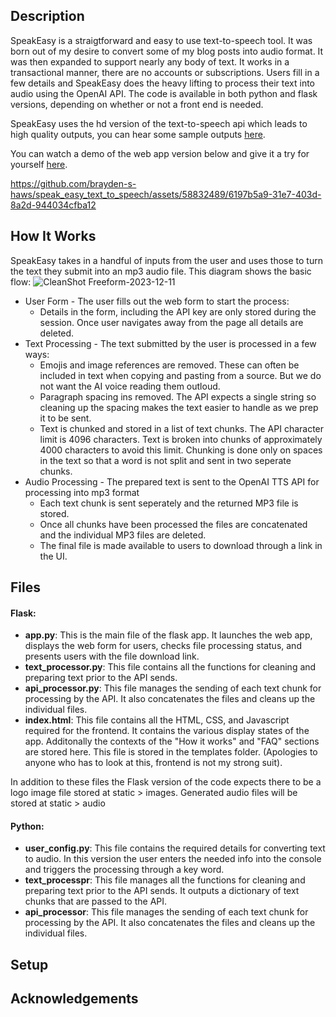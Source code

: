 ## Description
SpeakEasy is a straigtforward and easy to use text-to-speech tool. It was born out of my desire to convert some of my blog posts into audio format. It was then expanded to support nearly any body of text. It works in a transactional manner, there are no accounts or subscriptions. Users fill in a few details and SpeakEasy does the heavy lifting to process their text into audio using the OpenAI API. The code is available in both python and flask versions, depending on whether or not a front end is needed. 

SpeakEasy uses the hd version of the text-to-speech api which leads to high quality outputs, you can hear some sample outputs [here](https://haws.notion.site/Audio-Blog-Posts-26d29fb160d1421cb7bf4bf252589347).

You can watch a demo of the web app version below and give it a try for yourself [here](https://speak-easy.replit.app).

https://github.com/brayden-s-haws/speak_easy_text_to_speech/assets/58832489/6197b5a9-31e7-403d-8a2d-944034cfba12

## How It Works
SpeakEasy takes in a handful of inputs from the user and uses those to turn the text they submit into an mp3 audio file. This diagram shows the basic flow:
![CleanShot Freeform-2023-12-11](https://github.com/brayden-s-haws/speak_easy_text_to_speech/assets/58832489/6ecb436d-03ce-4689-ba3c-54cde170f403)

- User Form - The user fills out the web form to start the process:
  - Details in the form, including the API key are only stored during the session. Once user navigates away from the page all details are deleted.
- Text Processing - The text submitted by the user is processed in a few ways:
  - Emojis and image references are removed. These can often be included in text when copying and pasting from a source. But we do not want the AI voice reading them outloud.
  - Paragraph spacing ins removed. The API expects a single string so cleaning up the spacing makes the text easier to handle as we prep it to be sent.
  - Text is chunked and stored in a list of text chunks. The API character limit is 4096 characters. Text is broken into chunks of approximately 4000 characters to avoid this limit. Chunking is done only on spaces in the text so that a word is not split and sent in two seperate chunks.
- Audio Processing - The prepared text is sent to the OpenAI TTS API for processing into mp3 format
  - Each text chunk is sent seperately and the returned MP3 file is stored.
  - Once all chunks have been processed the files are concatenated and the individual MP3 files are deleted.
  - The final file is made available to users to download through a link in the UI.

## Files

#### Flask:

- **app.py**: This is the main file of the flask app. It launches the web app, displays the web form for users, checks file processing status, and presents users with the file download link.
- **text_processor.py**: This file contains all the functions for cleaning and preparing text prior to the API sends.
- **api_processor.py**: This file manages the sending of each text chunk for processing by the API. It also concatenates the files and cleans up the individual files.
- **index.html**: This file contains all the HTML, CSS, and Javascript required for the frontend. It contains the various display states of the app. Additonally the contexts of the "How it works" and "FAQ" sections are stored here. This file is stored in the templates folder. (Apologies to anyone who has to look at this, frontend is not my strong suit).

In addition to these files the Flask version of the code expects there to be a logo image file stored at static > images. Generated audio files will be stored at static > audio

#### Python:
- **user_config.py**: This file contains the required details for converting text to audio. In this version the user enters the needed info into the console and triggers the processing through a key word.
- **text_processpr**: This file manages all the functions for cleaning and preparing text prior to the API sends. It outputs a dictionary of text chunks that are passed to the API.
- **api_processor**: This file manages the sending of each text chunk for processing by the API. It also concatenates the files and cleans up the individual files.

## Setup


## Acknowledgements
